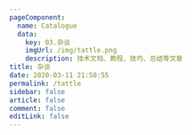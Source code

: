 ```yaml
---
pageComponent: 
  name: Catalogue
  data: 
    key: 03.杂谈
    imgUrl: /img/tattle.png
    description: 技术文档、教程、技巧、总结等文章
title: 杂谈
date: 2020-03-11 21:50:55
permalink: /tattle
sidebar: false
article: false
comment: false
editLink: false
---
```

